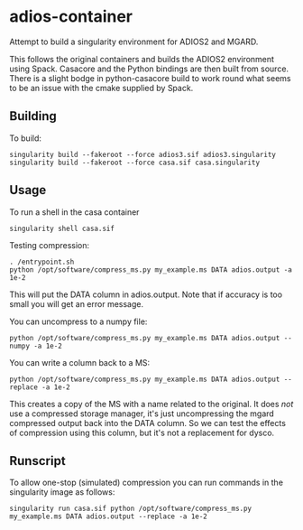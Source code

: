 # adios-container

Attempt to build a singularity environment for ADIOS2 and MGARD.

This follows the original containers and builds the ADIOS2 environment
using Spack. Casacore and the Python bindings are then built from
source. There is a slight bodge in python-casacore build to work round
what seems to be an issue with the cmake supplied by Spack.

## Building

To build:

```
singularity build --fakeroot --force adios3.sif adios3.singularity
singularity build --fakeroot --force casa.sif casa.singularity
```

## Usage

To run a shell in the casa container

```
singularity shell casa.sif
```

Testing compression:
```
. /entrypoint.sh
python /opt/software/compress_ms.py my_example.ms DATA adios.output -a 1e-2
```

This will put the DATA column in adios.output. Note that if accuracy
is too small you will get an error message.

You can uncompress to a numpy file:

```
python /opt/software/compress_ms.py my_example.ms DATA adios.output --numpy -a 1e-2
```

You can write a column back to a MS:

```
python /opt/software/compress_ms.py my_example.ms DATA adios.output --replace -a 1e-2
```

This creates a copy of the MS with a name related to the original. It does *not* use a compressed storage manager, it's just uncompressing the mgard compressed output back into the DATA column. So we can test the effects of compression using this column, but it's not a replacement for dysco.

## Runscript

To allow one-stop (simulated) compression you can run commands in the singularity image as follows:

```
singularity run casa.sif python /opt/software/compress_ms.py my_example.ms DATA adios.output --replace -a 1e-2
```
